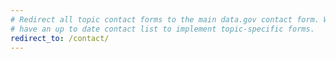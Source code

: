 ```yaml
---
# Redirect all topic contact forms to the main data.gov contact form. We don't
# have an up to date contact list to implement topic-specific forms.
redirect_to: /contact/
---
```

